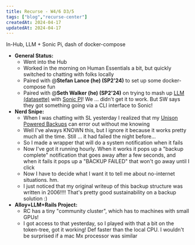 ```yaml
---
title: Recurse - W4/6 D3/5
tags: ["blog","recurse-center"]
createdAt: 2024-04-17
updatedAt: 2024-04-17
---
```


In-Hub, LLM + Sonic Pi, dash of docker-compose

* **General Status:**
  * Went into the Hub
  * Worked in the morning on Human Essentials a bit, but quickly switched to chatting with folks locally
  * Paired with @**Stefan Lance (he) (SP2'24)** to set up some docker-compose fun
  * Paired with @**Seth Walker (he) (SP2'24)** on trying to mash up [LLM (datasette)](https://llm.datasette.io/en/stable/) with [Sonic PI](https://sonic-pi.net/)! We ... didn't get it to work. But SW says they got something going via a CLI interface to Sonic!
* **Nerd Snipe:**
  * When I was chatting with SL yesterday I realized that my [Unison Powered Backups](https://thelackthereof.org/unison-backup-setup) can error out without me knowing
  * Well I've always KNOWN this, but I ignore it because it works pretty much all the time. Still ... it had failed the night before...
  * So I made a wrapper that will do a system notification when it fails
  * Now I've got it running hourly. When it works it pops up a "backup complete" notification that goes away after a few seconds, and when it fails it pops up a "BACKUP FAILED" that won't go away until I click
  * Now I have to decide what I want it to tell me about no-internet situations. hm.
  * I just noticed that my original writeup of this backup structure was written in 2006!!!! That's pretty good sustainability on a backup solution :)
* **Alloy+LLM+Rails Project:**
  * RC has a tiny "community cluster", which has to machines with small GPUs!
  * I got access to that yesterday, so I played with that a bit on the token-tree, got it working! Def faster than the local CPU. I wouldn't be surprised if a mac Mx processor was similar
